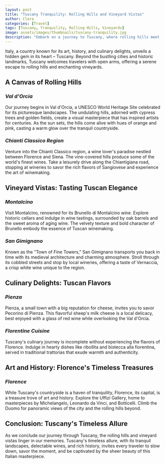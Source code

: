 ```yaml
---
layout: post
title: "Tuscany Tranquility: Rolling Hills and Vineyard Vistas"
author: Clara
categories: [Travel]
tags: [Tuscany, Tranquility, Rolling Hills, Vineyards]
image: assets/images/thumbnails/tuscany-tranquility.jpg
description: "Embark on a journey to Tuscany, where rolling hills meet vineyard vistas, creating a tranquil landscape that captivates the soul. Join me in exploring the charm and beauty of this idyllic Italian region."
---
```


Italy, a country known for its art, history, and culinary delights, unveils a hidden gem in its heart – Tuscany. Beyond the bustling cities and historic landmarks, Tuscany welcomes travelers with open arms, offering a serene escape to rolling hills and enchanting vineyards.

## **A Canvas of Rolling Hills**

### *Val d'Orcia*

Our journey begins in Val d'Orcia, a UNESCO World Heritage Site celebrated for its picturesque landscapes. The undulating hills, adorned with cypress trees and golden fields, create a visual masterpiece that has inspired artists for centuries. As the sun sets, the hills come alive with hues of orange and pink, casting a warm glow over the tranquil countryside.

### *Chianti Classico Region*

Venture into the Chianti Classico region, a wine lover's paradise nestled between Florence and Siena. The vine-covered hills produce some of the world's finest wines. Take a leisurely drive along the Chiantigiana road, stopping at wineries to savor the rich flavors of Sangiovese and experience the art of winemaking.

## **Vineyard Vistas: Tasting Tuscan Elegance**

### *Montalcino*

Visit Montalcino, renowned for its Brunello di Montalcino wine. Explore historic cellars and indulge in wine tastings, surrounded by oak barrels and the sweet aroma of aging wine. The velvety texture and bold character of Brunello embody the essence of Tuscan winemaking.

### *San Gimignano*

Known as the "Town of Fine Towers," San Gimignano transports you back in time with its medieval architecture and charming atmosphere. Stroll through its cobbled streets and stop by local wineries, offering a taste of Vernaccia, a crisp white wine unique to the region.

## **Culinary Delights: Tuscan Flavors**

### *Pienza*

Pienza, a small town with a big reputation for cheese, invites you to savor Pecorino di Pienza. This flavorful sheep's milk cheese is a local delicacy, best enjoyed with a glass of red wine while overlooking the Val d'Orcia.

### *Florentine Cuisine*

Tuscany's culinary journey is incomplete without experiencing the flavors of Florence. Indulge in hearty dishes like ribollita and bistecca alla fiorentina, served in traditional trattorias that exude warmth and authenticity.

## **Art and History: Florence's Timeless Treasures**

### *Florence*

While Tuscany's countryside is a haven of tranquility, Florence, its capital, is a treasure trove of art and history. Explore the Uffizi Gallery, home to masterpieces by Michelangelo, Leonardo da Vinci, and Botticelli. Climb the Duomo for panoramic views of the city and the rolling hills beyond.

## **Conclusion: Tuscany's Timeless Allure**

As we conclude our journey through Tuscany, the rolling hills and vineyard vistas linger in our memories. Tuscany's timeless allure, with its tranquil landscapes, delectable wines, and rich history, invites every traveler to slow down, savor the moment, and be captivated by the sheer beauty of this Italian masterpiece.
